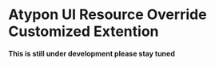 # Atypon UI Resource Override Customized Extention

**This is still under development please stay tuned**

